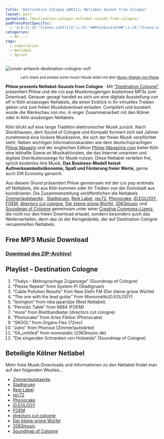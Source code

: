 ```yaml
---
title: 'Destination Cologne &#8211; Netlabel Sounds from Cologne'
layout: post
permalink: /destination-cologne-netlabel-sounds-from-cologne/
podPressPostSpecific:
  - 'a:6:{s:15:"itunes:subtitle";s:15:"##PostExcerpt##";s:14:"itunes:summary";s:15:"##PostExcerpt##";s:15:"itunes:keywords";s:17:"##WordPressCats##";s:13:"itunes:author";s:10:"##Global##";s:15:"itunes:explicit";s:2:"No";s:12:"itunes:block";s:2:"No";}'
categories:
  - Ah...!
tags:
  - compilation
  - Netlabel
  - Sprout
---
```

![cover-artwork-destination-cologne-vol1][1]

<p style="text-align: right;">
  <small>Let&#8217;s share and embed some music! Musik teilen mit dem <a href="http://phlow.net/magazin/mp3-musik-download/compilation/290-destination-cologne-netlabel-sounds-from-cologne">Music-Widget von Phlow</a></small>
</p>

**Phlow presents Netlabel-Sounds from Cologne** &middot; Mit [&#8220;Destination Cologne&#8221;][2] präsentiert Phlow und die c/o pop Musikneugierigen kostenlose MP3s zum Download. Genauer gesagt handelt es sich um eine digitale Ausstellung von elf in Köln ansässigen Netlabels, die einen Einblick in Ihr virtuelles Treiben geben und zum freien Musikdownload einladen. Compiliert und kuratiert wurde die Werkschau von mo. in enger Zusammenarbeit mit den Kölner oder in Köln ansässigen Netlabels.<!--more-->


Köln blickt auf eine lange Tradition elektronischer Musik zurück. Nach Stockhausen, dem Sound of Cologne und Kompakt formiert sich seit Jahren zunehmend eine lockere Musikszene, die sich der freien Musik verpflichtet sieht. Neben wichtigen Informationskanälen wie dem deutschsprachigen <a class="external text" title="http://phlow.net" rel="nofollow" href="http://phlow.net/">Phlow Magazin</a> und der englischen Edition <a class="external text" title="http://Phlow-Magazine.com" rel="nofollow" href="http://phlow-magazine.com/">Phlow-Magazine.com</a> bietet Köln eine lebhafte Szene an Musikaktivisten, die das Internet umarmen und digitale Distributionswege für Musik nutzen. Diese Netlabel verteilen frei, sprich kostenlos ihre Musik. **Das Business-Modell heisst Aufmerksamkeitsökonomie, Spaß und Förderung freier Werte,** gerne auch Gift Economy genannt.

Aus diesem Grund präsentiert Phlow gemeinsam mit der c/o pop erstmals elf Netlabels, die aus Köln kommen oder ihr Treiben von der Domstadt aus koordinieren. Die Zusammenstellung veröffentlichen die Netlabels [Zimmerlautstaerke][3] , [Stadtgruen][4], [Rest Label][5], [rec72][6], [Phonocake][7], [iD.EOLOGY][8], [FOEM][9], [directors cut cologne][10], [Der kleine grüne Würfel][11], [2063music][12] und [Soundmap of Cologne][13] gemeinsam unter einer [Creative Commons-Lizenz][14], die nicht nur den freien Download erlaubt, sondern besonders auch das Weiterverteilen, denn das ist der Kerngedanke, der auf Destination Cologne versammelten Netlabels.

## Free MP3 Music Download

### <a href="http://www.archive.org/download/Destination_Cologne_Vol_1/Destination_Cologne_Vol_1_vbr_mp3.zip" target="_blank">Download des ZIP-Archivs!</a>

## Playlist &#8211; Destination Cologne

1.  &#8220;Thalys &#8211; Mehrsprachige Zugansage&#8221; (Soundmap of Cologne)
2.  &#8220;Please Repeat&#8221; from System-Pi (Stadtgruen)
3.  &#8220;Cable Pollution Results&#8221; from New Delhi FM (Der kleine grüne Würfel)
4.  &#8220;The one with the lead guitar&#8221; from Monomatik(iD.EOLOGY)
5.  &#8220;lexington&#8221; from nika japaridze (Rest Netlabel)
6.  &#8220;Periodic Table&#8221; from 6884 (FOEM)
7.  &#8220;more&#8221; from Breitbandkater (directors cut cologne)
8.  &#8220;Phonocake&#8221; from Aries Fiktion (Phonocake)
9.  &#8220;SKOOL&#8221; from Organo Flex (72rec)
10. &#8220;Jutro&#8221; from Phonout (Zimmerlautstärke)
11. &#8220;04_untitled&#8221; from monostatic (2063music.de)
12. &#8220;Die singenden Schranken von Holweide&#8221; (Soundmap of Cologne)

## Beteiligte Kölner Netlabel

Mehr freie Musik-Downloads und Informationen zu den Netlabel findet man auf den folgenden Wesites&#8230;

*   [Zimmerlautstaerke][3]
*   [Stadtgruen][4]
*   [Rest Label][5]
*   [rec72][6]
*   [Phonocake][7]
*   [iD.EOLOGY][8]
*   [FOEM][9]
*   [directors cut cologne][10]
*   [Der kleine grüne Würfel][11]
*   [2063music][12]
*   [Soundmap of Cologne][13]

 [1]: http://phlow-magazine.com/wp-content/uploads/cover-artwork-destination-cologne-vol1.jpg "cover-artwork-destination-cologne-vol1"
 [2]: http://phlow.net/magazin/mp3-musik-download/compilation/290-destination-cologne-netlabel-sounds-from-cologne
 [3]: http://www.zimmer-records.org/
 [4]: http://www.stadtgruenlabel.net/
 [5]: http://www.archive.org/details/restlabel
 [6]: http://rec72.net
 [7]: http://www.phonocake.org
 [8]: http://www.ideology.de
 [9]: http://foem.info
 [10]: http://www.dcc-records.de
 [11]: http://www.derkleinegruenewuerfel.de
 [12]: http://www.2063music.de
 [13]: http://soundmap.akustikfilm.com
 [14]: http://creativecommons.org/licenses/by-nc-nd/3.0/deed.de